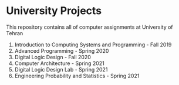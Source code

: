 # University Projects

This repository contains all of computer assignments at University of Tehran

1. Introduction to Computing Systems and Programming - Fall 2019
2. Advanced Programming - Spring 2020
3. Digital Logic Design - Fall 2020
4. Computer Architecture - Spring 2021
5. Digital Logic Design Lab - Spring 2021
6. Engineering Probability and Statistics - Spring 2021
